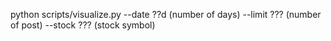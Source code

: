 python scripts/visualize.py --date ??d (number of days) --limit ??? (number of post) --stock ??? (stock symbol)
